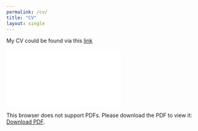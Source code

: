 ```yaml
---
permalink: /cv/
title: "CV"
layout: single
---
```

My CV could be found via this [link](/CV_Lu_Aug2022.pdf)

<object data="/CV_Lu_Aug2022.pdf" type="application/pdf" width="700px" height="700px">
    <embed src="/CV_Lu_Aug2022.pdf">
        <p>This browser does not support PDFs. Please download the PDF to view it: <a href="http://yingdanlu.com/CV_Lu_Aug2022.pdf">Download PDF</a>.</p>
    </embed>
</object>

